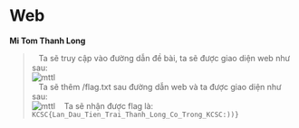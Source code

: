 # Web

**Mi Tom Thanh Long**<br/>
>&nbsp;&nbsp;&nbsp;Ta sẽ truy cập vào đường dẫn đề bài, ta sẽ được giao diện web như sau:<br/>
![mttl](https://github.com/ng0cph0ng/KCSC-Recruitment/assets/93986136/b95f6dca-03b8-4d19-933c-bef4bc273715)<br/>
&nbsp;&nbsp;&nbsp;Ta sẽ thêm /flag.txt sau đường dẫn web và ta được giao diện như sau:<br/>
![mttl](https://github.com/ng0cph0ng/KCSC-Recruitment/assets/93986136/4fe1200f-10f9-47b5-84ed-d4c82c2e4967)
&nbsp;&nbsp;&nbsp;Ta sẽ nhận được flag là: ``KCSC{Lan_Dau_Tien_Trai_Thanh_Long_Co_Trong_KCSC:))}``
